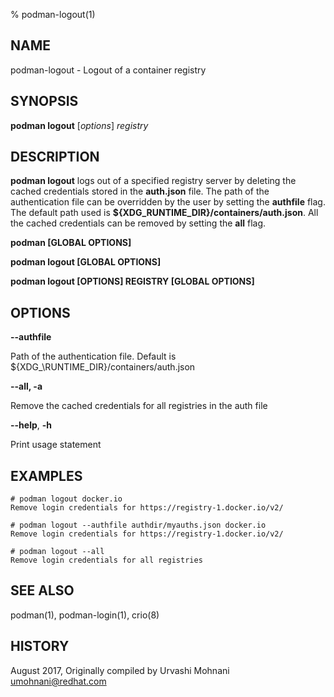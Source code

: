 % podman-logout(1)

## NAME
podman\-logout - Logout of a container registry

## SYNOPSIS
**podman logout** [*options*] *registry*

## DESCRIPTION
**podman logout** logs out of a specified registry server by deleting the cached credentials
stored in the **auth.json** file. The path of the authentication file can be overridden by the user by setting the **authfile** flag.
The default path used is **${XDG\_RUNTIME_DIR}/containers/auth.json**.
All the cached credentials can be removed by setting the **all** flag.

**podman [GLOBAL OPTIONS]**

**podman logout [GLOBAL OPTIONS]**

**podman logout [OPTIONS] REGISTRY [GLOBAL OPTIONS]**

## OPTIONS

**--authfile**

Path of the authentication file. Default is ${XDG_\RUNTIME\_DIR}/containers/auth.json

**--all, -a**

Remove the cached credentials for all registries in the auth file

**--help**, **-h**

Print usage statement

## EXAMPLES

```
# podman logout docker.io
Remove login credentials for https://registry-1.docker.io/v2/
```

```
# podman logout --authfile authdir/myauths.json docker.io
Remove login credentials for https://registry-1.docker.io/v2/
```

```
# podman logout --all
Remove login credentials for all registries
```

## SEE ALSO
podman(1), podman-login(1), crio(8)

## HISTORY
August 2017, Originally compiled by Urvashi Mohnani <umohnani@redhat.com>
